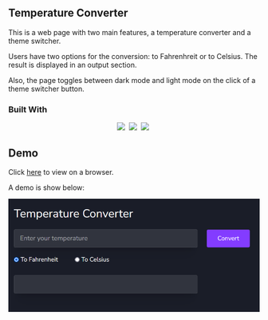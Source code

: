 ## Temperature Converter

This is a web page with two main features, a temperature converter and a theme switcher.

Users have two options for the conversion: to Fahrenhreit or to Celsius. The result is displayed in an output section.

Also, the page toggles between dark mode and light mode on the click of a theme switcher button.

### Built With
<p align='center'>
  <img src="https://img.shields.io/badge/code-javascript-informational?style=for-the-badge&logo=javascript&logoColor=white&color=2aa889"/>&nbsp;
  <img src="https://img.shields.io/badge/web-html-informational?style=for-the-badge&logo=html5&logoColor=white&color=2aa889"/>&nbsp;
  <img src="https://img.shields.io/badge/web-css-informational?style=for-the-badge&logo=css3&logoColor=white&color=2aa889"/>&nbsp;
</p>

## Demo
Click [here](https://bernardoyewole.github.io/temperature-converter/) to view on a browser.

A demo is show below:

![temperature converter demo](./assets/img/temp-converter.png)
